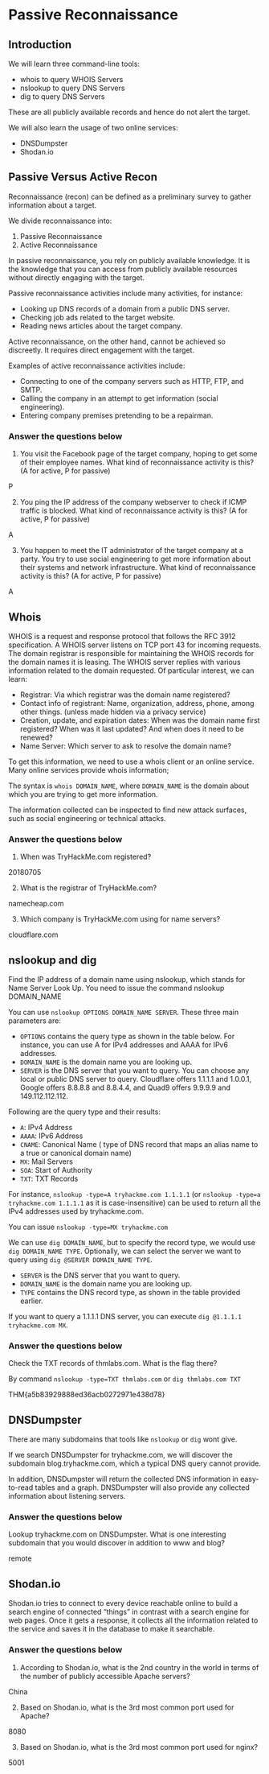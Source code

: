 # Passive Reconnaissance

## Introduction

We will learn three command-line tools:
- whois to query WHOIS Servers
- nslookup to query DNS Servers
- dig to query DNS Servers

These are all publicly available records and hence do not alert the target.

We will also learn the usage of two online services:
- DNSDumpster
- Shodan.io

## Passive Versus Active Recon

Reconnaissance (recon) can be defined as a preliminary survey to gather information about a target. 

We divide reconnaissance into:
1.	Passive Reconnaissance
2.	Active Reconnaissance

In passive reconnaissance, you rely on publicly available knowledge. It is the knowledge that you can access from publicly available resources without directly engaging with the target.

Passive reconnaissance activities include many activities, for instance:
- Looking up DNS records of a domain from a public DNS server.
- Checking job ads related to the target website.
- Reading news articles about the target company.

Active reconnaissance, on the other hand, cannot be achieved so discreetly. It requires direct engagement with the target. 

Examples of active reconnaissance activities include:
- Connecting to one of the company servers such as HTTP, FTP, and SMTP.
- Calling the company in an attempt to get information (social engineering).
- Entering company premises pretending to be a repairman.

### Answer the questions below

1. You visit the Facebook page of the target company, hoping to get some of their employee names. What kind of reconnaissance activity is this? (A for active, P for passive)

P

2. You ping the IP address of the company webserver to check if ICMP traffic is blocked. What kind of reconnaissance activity is this? (A for active, P for passive)

A

3. You happen to meet the IT administrator of the target company at a party. You try to use social engineering to get more information about their systems and network infrastructure. What kind of reconnaissance activity is this? (A for active, P for passive)

A

## Whois

WHOIS is a request and response protocol that follows the RFC 3912 specification. A WHOIS server listens on TCP port 43 for incoming requests. The domain registrar is responsible for maintaining the WHOIS records for the domain names it is leasing. The WHOIS server replies with various information related to the domain requested. Of particular interest, we can learn:
- Registrar: Via which registrar was the domain name registered?
- Contact info of registrant: Name, organization, address, phone, among other things. (unless made hidden via a privacy service)
- Creation, update, and expiration dates: When was the domain name first registered? When was it last updated? And when does it need to be renewed?
- Name Server: Which server to ask to resolve the domain name?

To get this information, we need to use a whois client or an online service. Many online services provide whois information;

The syntax is `whois DOMAIN_NAME`, where `DOMAIN_NAME` is the domain about which you are trying to get more information.

The information collected can be inspected to find new attack surfaces, such as social engineering or technical attacks. 

### Answer the questions below

1. When was TryHackMe.com registered?

20180705

2. What is the registrar of TryHackMe.com?

namecheap.com

3. Which company is TryHackMe.com using for name servers?

cloudflare.com

## nslookup and dig

Find the IP address of a domain name using nslookup, which stands for Name Server Look Up. You need to issue the command nslookup DOMAIN_NAME

You can use `nslookup OPTIONS DOMAIN_NAME SERVER`. These three main parameters are:
- `OPTIONS` contains the query type as shown in the table below. For instance, you can use A for IPv4 addresses and AAAA for IPv6 addresses.
- `DOMAIN_NAME` is the domain name you are looking up.
- `SERVER` is the DNS server that you want to query. You can choose any local or public DNS server to query. Cloudflare offers 1.1.1.1 and 1.0.0.1, Google offers 8.8.8.8 and 8.8.4.4, and Quad9 offers 9.9.9.9 and 149.112.112.112.

Following are the query type and their results:
- `A`: IPv4 Address
- `AAAA`: IPv6 Address
- `CNAME`: Canonical Name ( type of DNS record that maps an alias name to a true or canonical domain name)
- `MX`: Mail Servers
- `SOA`: Start of Authority
- `TXT`: TXT Records

For instance, `nslookup -type=A tryhackme.com 1.1.1.1` (or `nslookup -type=a tryhackme.com 1.1.1.1` as it is case-insensitive) can be used to return all the IPv4 addresses used by tryhackme.com.

You can issue `nslookup -type=MX tryhackme.com`

We can use `dig DOMAIN_NAME`, but to specify the record type, we would use `dig DOMAIN_NAME TYPE`. Optionally, we can select the server we want to query using `dig @SERVER DOMAIN_NAME TYPE`.
- `SERVER` is the DNS server that you want to query.
- `DOMAIN_NAME` is the domain name you are looking up.
- `TYPE` contains the DNS record type, as shown in the table provided earlier.

 If you want to query a 1.1.1.1 DNS server, you can execute `dig @1.1.1.1 tryhackme.com MX`.

 ### Answer the questions below

 Check the TXT records of thmlabs.com. What is the flag there?

By command `nslookup -type=TXT thmlabs.com` or `dig thmlabs.com TXT`

THM{a5b83929888ed36acb0272971e438d78}

## DNSDumpster

There are many subdomains that tools like `nslookup` or `dig` wont give.

If we search DNSDumpster for tryhackme.com, we will discover the subdomain blog.tryhackme.com, which a typical DNS query cannot provide. 

In addition, DNSDumpster will return the collected DNS information in easy-to-read tables and a graph. DNSDumpster will also provide any collected information about listening servers.

### Answer the questions below

Lookup tryhackme.com on DNSDumpster. What is one interesting subdomain that you would discover in addition to www and blog? 

remote

## Shodan.io

Shodan.io tries to connect to every device reachable online to build a search engine of connected “things” in contrast with a search engine for web pages. Once it gets a response, it collects all the information related to the service and saves it in the database to make it searchable.

### Answer the questions below

1. According to Shodan.io, what is the 2nd country in the world in terms of the number of publicly accessible Apache servers?

China

2. Based on Shodan.io, what is the 3rd most common port used for Apache?

8080

3. Based on Shodan.io, what is the 3rd most common port used for nginx?

5001
